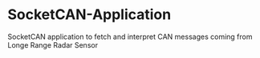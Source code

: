 # SocketCAN-Application
SocketCAN application to fetch and interpret CAN messages coming from Longe Range Radar Sensor
